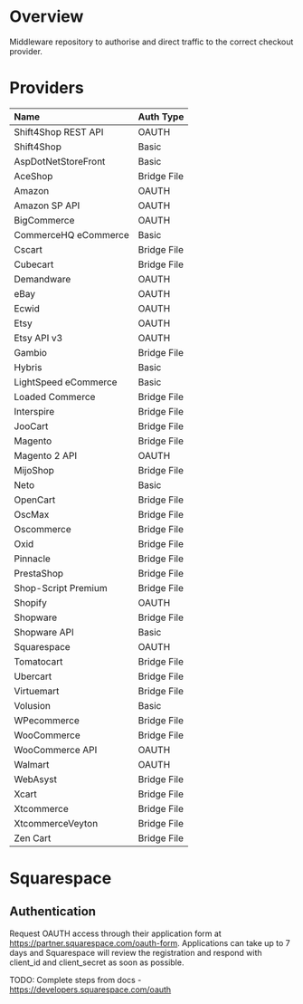 # Overview

Middleware repository to authorise and direct traffic to the correct checkout provider.

# Providers

| Name | Auth Type |
|:- |:- |
| Shift4Shop REST API | OAUTH |
| Shift4Shop | Basic |
| AspDotNetStoreFront | Basic |
| AceShop | Bridge File |
| Amazon | OAUTH |
| Amazon SP API | OAUTH |
| BigCommerce | OAUTH |
| CommerceHQ eCommerce | Basic |
| Cscart | Bridge File |
| Cubecart | Bridge File |
| Demandware | OAUTH |
| eBay | OAUTH |
| Ecwid | OAUTH |
| Etsy | OAUTH |
| Etsy API v3 | OAUTH |
| Gambio | Bridge File |
| Hybris | Basic |
| LightSpeed eCommerce | Basic |
| Loaded Commerce | Bridge File |
| Interspire | Bridge File |
| JooCart | Bridge File |
| Magento | Bridge File |
| Magento 2 API | OAUTH |
| MijoShop | Bridge File |
| Neto | Basic |
| OpenCart | Bridge File |
| OscMax | Bridge File |
| Oscommerce | Bridge File |
| Oxid | Bridge File |
| Pinnacle | Bridge File |
| PrestaShop | Bridge File |
| Shop-Script Premium | Bridge File |
| Shopify | OAUTH |
| Shopware | Bridge File |
| Shopware API | Basic |
| Squarespace | OAUTH |
| Tomatocart | Bridge File |
| Ubercart | Bridge File |
| Virtuemart | Bridge File |
| Volusion | Basic |
| WPecommerce | Bridge File |
| WooCommerce | Bridge File |
| WooCommerce API | OAUTH |
| Walmart | OAUTH |
| WebAsyst | Bridge File |
| Xcart | Bridge File |
| Xtcommerce | Bridge File |
| XtcommerceVeyton | Bridge File |
| Zen Cart | Bridge File |

# Squarespace

## Authentication

Request OAUTH access through their application form at https://partner.squarespace.com/oauth-form. Applications can take up to 7 days and Squarespace will review the registration and respond with client_id and client_secret as soon as possible.

TODO:
Complete steps from docs - https://developers.squarespace.com/oauth

